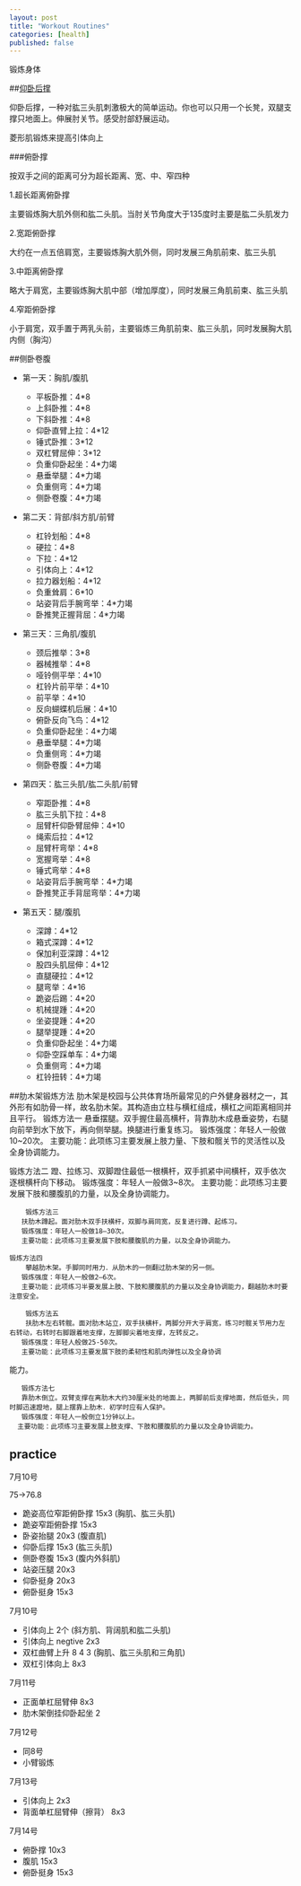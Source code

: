 ```yaml
---
layout: post
title: "Workout Routines"
categories: [health]
published: false
---
```


锻炼身体

<!--more-->

##[仰卧后撑](http://baike.baidu.com/link?url=G8GrvZyaeoNu41tAGf8XxoQfPCnFRWdr7pGIQiZ7zPSuHHmejPZU6aAQgJKNBqV3M6hj0nBaCuqIaEfYCNkf0_)

仰卧后撑，一种对肱三头肌刺激极大的简单运动。你也可以只用一个长凳，双腿支撑只地面上。伸展肘关节。感受肘部舒展运动。

菱形肌锻炼来提高引体向上

###俯卧撑

按双手之间的距离可分为超长距离、宽、中、窄四种

1.超长距离俯卧撑

主要锻炼胸大肌外侧和肱二头肌。当肘关节角度大于135度时主要是肱二头肌发力

2.宽距俯卧撑

大约在一点五倍肩宽，主要锻炼胸大肌外侧，同时发展三角肌前束、肱三头肌

3.中距离俯卧撑

略大于肩宽，主要锻炼胸大肌中部（增加厚度），同时发展三角肌前束、肱三头肌

4.窄距俯卧撑

小于肩宽，双手置于两乳头前，主要锻炼三角肌前束、肱三头肌，同时发展胸大肌内侧（胸沟）

##侧卧卷腹

* 第一天：胸肌/腹肌
	* 平板卧推：4*8
	* 上斜卧推：4*8
	* 下斜卧推：4*8
	* 仰卧直臂上拉：4*12
	* 锤式卧推：3*12
	* 双杠臂屈伸：3*12
	* 负重仰卧起坐：4*力竭
	* 悬垂举腿：4*力竭
	* 负重侧弯：4*力竭
	* 侧卧卷腹：4*力竭
	
* 第二天：背部/斜方肌/前臂
	* 杠铃划船：4*8
	* 硬拉：4*8
	* 下拉：4*12
	* 引体向上：4*12
	* 拉力器划船：4*12
	* 负重耸肩：6*10
	* 站姿背后手腕弯举：4*力竭
	* 卧推凳正握背屈：4*力竭
	
* 第三天：三角肌/腹肌
	* 颈后推举：3*8
	* 器械推举：4*8
	* 哑铃侧平举：4*10
	* 杠铃片前平举：4*10
	* 前平举：4*10
	* 反向蝴蝶机后展：4*10
	* 俯卧反向飞鸟：4*12
	* 负重仰卧起坐：4*力竭
	* 悬垂举腿：4*力竭
	* 负重侧弯：4*力竭
	* 侧卧卷腹：4*力竭
	
* 第四天：肱三头肌/肱二头肌/前臂
	* 窄距卧推：4*8
	* 肱三头肌下拉：4*8
	* 屈臂杆仰卧臂屈伸：4*10
	* 绳索后拉：4*12
	* 屈臂杆弯举：4*8
	* 宽握弯举：4*8
	* 锤式弯举：4*8
	* 站姿背后手腕弯举：4*力竭
	* 卧推凳正手背屈弯举：4*力竭
	
* 第五天：腿/腹肌
	* 深蹲：4*12
	* 箱式深蹲：4*12
	* 保加利亚深蹲：4*12
	* 股四头肌屈伸：4*12
	* 直腿硬拉：4*12
	* 腿弯举：4*16
	* 跪姿后踢：4*20
	* 机械提踵：4*20
	* 坐姿提踵：4*20
	* 腿举提踵：4*20
	* 负重仰卧起坐：4*力竭
	* 仰卧空踩单车：4*力竭
	* 负重侧弯：4*力竭
	* 杠铃扭转：4*力竭
	
##肋木架锻炼方法
 肋木架是校园与公共体育场所最常见的户外健身器材之一，其外形有如肋骨一样，故名肋木架。其构造由立柱与横杠组成，横杠之间距离相同并且平行。
       锻炼方法一
       悬垂摆腿。双手握住最高横杆，背靠肋木成悬垂姿势，右腿向前举到水下放下，再向侧举腿。换腿进行重复练习。
    锻炼强度：年轻人一般做10~20次。
        主要功能：此项练习主要发展上肢力量、下肢和髋关节的灵活性以及
全身协调能力。

锻炼方法二
        蹬、拉练习、双脚蹬住最低一根横杆，双手抓紧中间横杆，双手依次逐根横杆向下移动。
       锻炼强度：年轻人一般做3~8次。
       主要功能：此项练习主要发展下肢和腰腹肌的力量，以及全身协调能力。
    
        锻炼方法三
       扶肋木蹲起。面对肋木双手扶横杆，双脚与肩同宽，反复进行蹲、起练习。
       锻炼强度：年轻人一般做18—30次。
       主要功能：此项练习主要发展下肢和腰腹肌的力量，以及全身协调能力。
       
    锻炼方法四
        攀越肋木架。手脚同时用力．从肋木的一侧翻过肋木架的另一侧。
       锻炼强度：年轻人一般做2—6次。
       主要功能：此项练习半要发展上肢、下肢和腰腹肌的力量以及全身协调能力，翻越肋木时要注意安全。
  
        锻炼方法五
        扶肋木左右转髋。面对肋木站立，双手扶横杆，两脚分开大于肩宽，练习时髋关节用力左右转动，右转时右脚跟着地支撑，左脚脚尖着地支撑，左转反之。
       锻炼强度：年轻人般做25-50次。
       主要功能：此项练习主要发展下肢的柔韧性和肌肉弹性以及全身协调
能力。
  
       锻炼方法七
       靠肋木倒立。双臂支撑在离肋木大约30厘米处的地面上，两脚前后支撑地面，然后低头，同时脚迅速蹬地，腿上摆靠上肋木．初学时应有人保护。
       锻炼强度：年轻人一般倒立1分钟以上。
      主要功能：此项练习主要发展上肢支撑、下肢和腰腹肌的力量以及全身协调能力。

## practice

7月10号

75->76.8

* 跪姿高位窄距俯卧撑 15x3 (胸肌、肱三头肌)
* 跪姿窄距俯卧撑 15x3
* 卧姿抬腿 20x3 (腹直肌)
* 仰卧后撑 15x3 (肱三头肌)
* 侧卧卷腹 15x3 (腹内外斜肌)
* 站姿压腿 20x3
* 仰卧挺身 20x3
* 俯卧挺身 15x3

7月10号

* 引体向上 2个 (斜方肌、背阔肌和肱二头肌)
* 引体向上 negtive 2x3
* 双杠曲臂上升 8 4 3 (胸肌、肱三头肌和三角肌)
* 双杠引体向上 8x3

7月11号

* 正面单杠屈臂伸 8x3
* 肋木架倒挂仰卧起坐 2



7月12号

* 同8号
* 小臂锻炼

7月13号

* 引体向上 2x3
* 背面单杠屈臂伸（擦背） 8x3

7月14号

* 俯卧撑 10x3
* 腹肌 15x3
* 俯卧挺身 15x3

